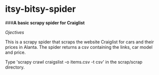 # itsy-bitsy-spider
###**A basic scrapy spider for Craiglist**

*Ojectives*

This is a scrapy spider that scraps the website Craiglist for cars and their prices in Alanta.
The spider returns a csv containing the links, car model and price.

Type 'scrapy crawl craigslist -o items.csv -t csv' in the scrap/scrap directory. 
